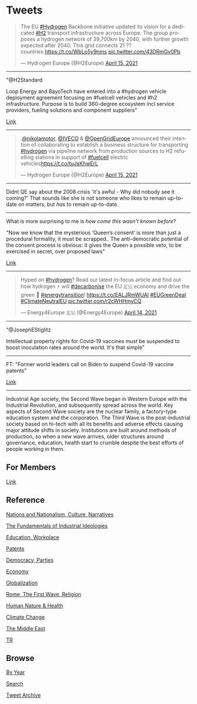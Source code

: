 # Tweets


<blockquote class="twitter-tweet"><p lang="en" dir="ltr">The EU <a href="https://twitter.com/hashtag/Hydrogen?src=hash&amp;ref_src=twsrc%5Etfw">#Hydrogen</a> Backbone initiative updated its vision for a dedicated <a href="https://twitter.com/hashtag/H2?src=hash&amp;ref_src=twsrc%5Etfw">#H2</a> transport infrastructure across Europe. The group proposes a hydrogen network of 39,700km by 2040, with further growth expected after 2040. This grid connects 21 ?? countries.<a href="https://t.co/WbLo5y9nms">https://t.co/WbLo5y9nms</a> <a href="https://t.co/43DRmGv0Pb">pic.twitter.com/43DRmGv0Pb</a></p>&mdash; Hydrogen Europe (@H2Europe) <a href="https://twitter.com/H2Europe/status/1382636089475747847?ref_src=twsrc%5Etfw">April 15, 2021</a></blockquote> <script async src="https://platform.twitter.com/widgets.js" charset="utf-8"></script>

---

"@H2Standard

Loop Energy and BayoTech have entered into a #hydrogen vehicle
deployment agreement focusing on #fuelcell vehicles and #h2
infrastructure. Purpose is to build 360-degree ecosystem incl service
providers, fueling solutions and component suppliers"

[Link](https://bit.ly/3wRoboZ)

---

<blockquote class="twitter-tweet"><p lang="en" dir="ltr">.<a href="https://twitter.com/nikolamotor?ref_src=twsrc%5Etfw">@nikolamotor</a>, <a href="https://twitter.com/IVECO?ref_src=twsrc%5Etfw">@IVECO</a> &amp; <a href="https://twitter.com/OpenGridEurope?ref_src=twsrc%5Etfw">@OpenGridEurope</a> announced their intention of collaborating to establish a business structure for transporting <a href="https://twitter.com/hashtag/hydrogen?src=hash&amp;ref_src=twsrc%5Etfw">#hydrogen</a> via pipeline network from production sources to H2 refuelling stations in support of <a href="https://twitter.com/hashtag/fuelcell?src=hash&amp;ref_src=twsrc%5Etfw">#fuelcell</a> electric vehicles<a href="https://t.co/tuJsKhwErL">https://t.co/tuJsKhwErL</a></p>&mdash; Hydrogen Europe (@H2Europe) <a href="https://twitter.com/H2Europe/status/1382665247870304256?ref_src=twsrc%5Etfw">April 15, 2021</a></blockquote> <script async src="https://platform.twitter.com/widgets.js" charset="utf-8"></script>

---

Didnt QE say about the 2008 crisis 'it's awful - Why did nobody see it
coming?' That sounds like she is not someone who likes to remain
up-to-date on matters, but *has* to remain up-to-date.

---

What is more surprising to me is *how come this wasn't known before*?

"Now we know that the mysterious ‘Queen’s consent’ is more than just a
procedural formality, it must be scrapped.. The anti-democratic
potential of the consent process is obvious: it gives the Queen a
possible veto, to be exercised in secret, over proposed laws"

[Link](https://www.theguardian.com/commentisfree/2021/feb/08/queen-power-british-law-queens-consent)

---

<blockquote class="twitter-tweet"><p lang="en" dir="ltr">Hyped on <a href="https://twitter.com/hashtag/hydrogen?src=hash&amp;ref_src=twsrc%5Etfw">#hydrogen</a>? Read our latest in-focus article and find out how hydrogen ⚡️ will <a href="https://twitter.com/hashtag/decarbonise?src=hash&amp;ref_src=twsrc%5Etfw">#decarbonise</a> the EU 🇪🇺 economy and drive the green 💚 <a href="https://twitter.com/hashtag/energytransition?src=hash&amp;ref_src=twsrc%5Etfw">#energytransition</a>! <a href="https://t.co/EALJRmWUAI">https://t.co/EALJRmWUAI</a> <a href="https://twitter.com/hashtag/EUGreenDeal?src=hash&amp;ref_src=twsrc%5Etfw">#EUGreenDeal</a> <a href="https://twitter.com/hashtag/ClimateNeutralEU?src=hash&amp;ref_src=twsrc%5Etfw">#ClimateNeutralEU</a> <a href="https://t.co/r2cWHHmyCQ">pic.twitter.com/r2cWHHmyCQ</a></p>&mdash; Energy4Europe 🇪🇺 (@Energy4Europe) <a href="https://twitter.com/Energy4Europe/status/1382326600616841224?ref_src=twsrc%5Etfw">April 14, 2021</a></blockquote> <script async src="https://platform.twitter.com/widgets.js" charset="utf-8"></script>

---

"@JosephEStiglitz

Intellectual property rights for Covid-19 vaccines must be suspended
to boost inoculation rates around the world. It's that simple"

---

FT: "Former world leaders call on Biden to suspend Covid-19 vaccine patents"

[Link](https://www.ft.com/content/43fd53f5-2b82-4e41-981c-8544a6ce996b)

---

Industrial Age society, the Second Wave began in Western Europe with
the Industrial Revolution, and subsequently spread across the
world. Key aspects of Second Wave society are the nuclear family, a
factory-type education system and the corporation. The Third Wave is
the post-industrial society based on hi-tech with all its benefits and
adverse effects causing major attitude shifts in society. Institutions
are built around methods of production, so when a new wave arrives,
older structures around governance, education, health start to crumble
despite the best efforts of people working in them.

## For Members

[Link](https://thirdwave-members.herokuapp.com)

## Reference

[Nations and Nationalism, Culture, Narratives](/2013/02/nations-and-nationalism.md)

[The Fundamentals of Industrial Ideologies](/2011/04/fundamentals-of-industrial-ideologies.md)

[Education, Workplace](2017/09/education-workplace.md)

[Patents](/2018/09/patents.md)

[Democracy, Parties](/2016/11/democracy.md)

[Economy](/2018/05/economy.md)

[Globalization](/2018/09/globalization.md)

[Rome, The First Wave, Religion](/2017/12/rome.md)

[Human Nature & Health](/2020/07/human-nature.md)

[Climate Change](/2018/12/climate.md)

[The Middle East](/2019/07/middleeast.md)

[TR](../tr)

## Browse

[By Year](years.md)

[Search](search.html)

[Tweet Archive](/tweets/README.md)


